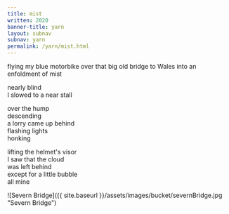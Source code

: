 ```yaml
---
title: mist
written: 2020
banner-title: yarn
layout: subnav
subnav: yarn
permalink: /yarn/mist.html
---
```


<div class="poem">
flying my blue motorbike  
over that big old bridge to Wales  
into an enfoldment of mist  


nearly blind  
I slowed to a near stall  


over the hump  
descending  
a lorry came up behind  
flashing lights  
honking


lifting the helmet's visor  
I saw that the cloud  
was left behind  
except for a little bubble  
all mine
</div>

![Severn Bridge]({{ site.baseurl }}/assets/images/bucket/severnBridge.jpg "Severn Bridge")
